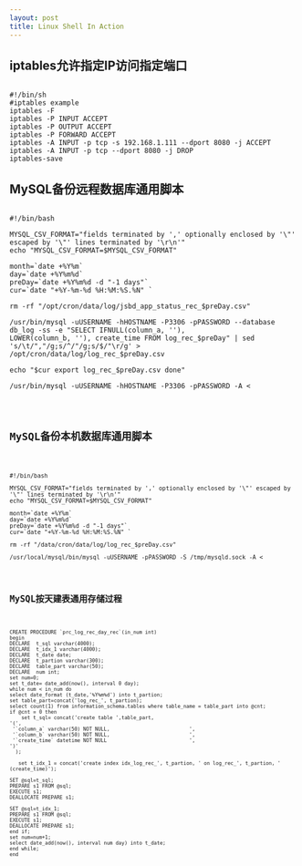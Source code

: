 ```yaml
---
layout: post
title: Linux Shell In Action
---
```


## iptables允许指定IP访问指定端口

<pre><code>
#!/bin/sh
#iptables example
iptables -F
iptables -P INPUT ACCEPT
iptables -P OUTPUT ACCEPT
iptables -P FORWARD ACCEPT
iptables -A INPUT -p tcp -s 192.168.1.111 --dport 8080 -j ACCEPT
iptables -A INPUT -p tcp --dport 8080 -j DROP
iptables-save
</code></pre>

## MySQL备份远程数据库通用脚本

<pre><code>
#!/bin/bash

MYSQL_CSV_FORMAT="fields terminated by ',' optionally enclosed by '\"' escaped by '\"' lines terminated by '\r\n'"
echo "MYSQL_CSV_FORMAT=$MYSQL_CSV_FORMAT"

month=`date +%Y%m`
day=`date +%Y%m%d`
preDay=`date +%Y%m%d -d "-1 days"`
cur=`date "+%Y-%m-%d %H:%M:%S.%N" `

rm -rf "/opt/cron/data/log/jsbd_app_status_rec_$preDay.csv"

/usr/bin/mysql -uUSERNAME -hHOSTNAME -P3306 -pPASSWORD --database db_log -ss -e "SELECT IFNULL(column_a, ''), 
LOWER(column_b, ''), create_time FROM log_rec_$preDay" | sed 's/\t/","/g;s/^/"/g;s/$/"\r/g' > /opt/cron/data/log/log_rec_$preDay.csv

echo "$cur export log_rec_$preDay.csv done"

/usr/bin/mysql -uUSERNAME -hHOSTNAME -P3306 -pPASSWORD -A <<EOF
use jsbd_warehouse;
load data local infile '/opt/cron/data/log/log_rec_$preDay.csv' into table log_rec $MYSQL_CSV_FORMAT;

EOF
echo "$cur import log_rec_$preDay.csv done"
</code></pre>


## MySQL备份本机数据库通用脚本

<pre><code>
#!/bin/bash

MYSQL_CSV_FORMAT="fields terminated by ',' optionally enclosed by '\"' escaped by '\"' lines terminated by '\r\n'"
echo "MYSQL_CSV_FORMAT=$MYSQL_CSV_FORMAT"

month=`date +%Y%m`
day=`date +%Y%m%d`
preDay=`date +%Y%m%d -d "-1 days"`
cur=`date "+%Y-%m-%d %H:%M:%S.%N" `

rm -rf "/data/cron/data/log/log_rec_$preDay.csv"

/usr/local/mysql/bin/mysql -uUSERNAME -pPASSWORD -S /tmp/mysqld.sock -A <<EOF
use db_log;

SELECT IFNULL(column_a, ''), IFNULL(column_b, ''), create_time FROM log_rec_$preDay 
into outfile '/data/cron/data/log/log_rec_$preDay.csv' $MYSQL_CSV_FORMAT;

EOF
echo "$cur export log_rec_$preDay.csv done"

/usr/local/mysql/bin/mysql -uUSERNAME -hHOSTNAME -P3306 -pPASSWORD -A <<EOF
use jsbd_warehouse;
load data local infile '/data/cron/data/log/log_rec_$preDay.csv' into table log_rec $MYSQL_CSV_FORMAT;

EOF
echo "$cur import log_rec_$preDay.csv done"
</code></pre>


## MySQL按天建表通用存储过程

<pre><code>
CREATE PROCEDURE `prc_log_rec_day_rec`(in_num int)
begin
DECLARE  t_sql varchar(4000);
DECLARE  t_idx_1 varchar(4000);
DECLARE  t_date date;
DECLARE  t_partion varchar(300);
DECLARE  table_part varchar(50);
DECLARE  num int;
set num=0;
set t_date= date_add(now(), interval 0 day);
while num < in_num do
select date_format (t_date,'%Y%m%d') into t_partion;
set table_part=concat('log_rec_', t_partion);
select count(1) from information_schema.tables where table_name = table_part into @cnt;
if @cnt = 0 then
    set t_sql= concat('create table ',table_part,
'(',
 '`column_a` varchar(50) NOT NULL,                           ',
 '`column_b` varchar(50) NOT NULL,                           ',
 '`create_time` datetime NOT NULL                            ',
')'
  );
   
   set t_idx_1 = concat('create index idx_log_rec_', t_partion, ' on log_rec_', t_partion, ' (create_time)');

SET @sql=t_sql;
PREPARE s1 FROM @sql;
EXECUTE s1;
DEALLOCATE PREPARE s1;

SET @sql=t_idx_1;
PREPARE s1 FROM @sql;
EXECUTE s1;
DEALLOCATE PREPARE s1;
end if;
set num=num+1;
select date_add(now(), interval num day) into t_date;
end while;
end
</code></pre>
